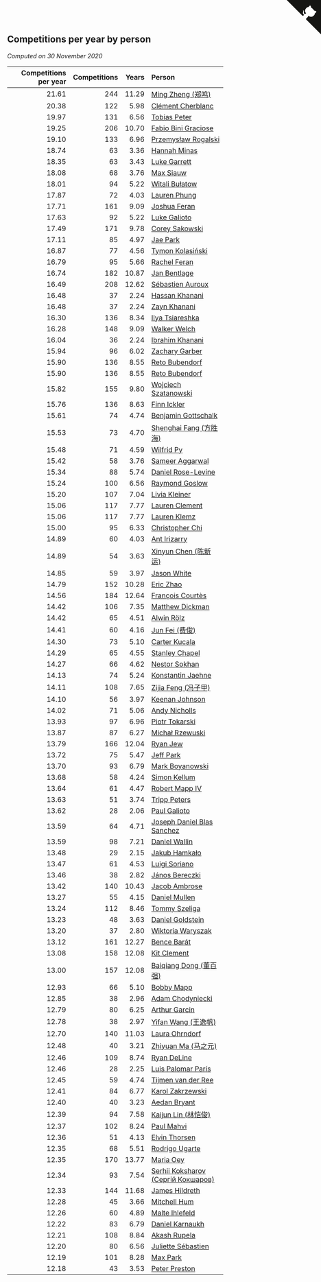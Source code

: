 ## Competitions per year by person

*Computed on 30 November 2020*

| Competitions per year | Competitions | Years | Person |
| ---: | ---: | ---: | :--- |
| 21.61 | 244 | 11.29 | [Ming Zheng (郑鸣)](https://www.worldcubeassociation.org/persons/2009ZHEN11) |
| 20.38 | 122 | 5.98 | [Clément Cherblanc](https://www.worldcubeassociation.org/persons/2014CHER05) |
| 19.97 | 131 | 6.56 | [Tobias Peter](https://www.worldcubeassociation.org/persons/2014PETE03) |
| 19.25 | 206 | 10.70 | [Fabio Bini Graciose](https://www.worldcubeassociation.org/persons/2010GRAC02) |
| 19.10 | 133 | 6.96 | [Przemysław Rogalski](https://www.worldcubeassociation.org/persons/2013ROGA02) |
| 18.74 | 63 | 3.36 | [Hannah Minas](https://www.worldcubeassociation.org/persons/2017MINA04) |
| 18.35 | 63 | 3.43 | [Luke Garrett](https://www.worldcubeassociation.org/persons/2017GARR05) |
| 18.08 | 68 | 3.76 | [Max Siauw](https://www.worldcubeassociation.org/persons/2017SIAU02) |
| 18.01 | 94 | 5.22 | [Witali Bułatow](https://www.worldcubeassociation.org/persons/2015BUAT01) |
| 17.87 | 72 | 4.03 | [Lauren Phung](https://www.worldcubeassociation.org/persons/2016PHUN02) |
| 17.71 | 161 | 9.09 | [Joshua Feran](https://www.worldcubeassociation.org/persons/2011FERA01) |
| 17.63 | 92 | 5.22 | [Luke Galioto](https://www.worldcubeassociation.org/persons/2015GALI02) |
| 17.49 | 171 | 9.78 | [Corey Sakowski](https://www.worldcubeassociation.org/persons/2011SAKO01) |
| 17.11 | 85 | 4.97 | [Jae Park](https://www.worldcubeassociation.org/persons/2015PARK24) |
| 16.87 | 77 | 4.56 | [Tymon Kolasiński](https://www.worldcubeassociation.org/persons/2016KOLA02) |
| 16.79 | 95 | 5.66 | [Rachel Feran](https://www.worldcubeassociation.org/persons/2015FERA01) |
| 16.74 | 182 | 10.87 | [Jan Bentlage](https://www.worldcubeassociation.org/persons/2010BENT01) |
| 16.49 | 208 | 12.62 | [Sébastien Auroux](https://www.worldcubeassociation.org/persons/2008AURO01) |
| 16.48 | 37 | 2.24 | [Hassan Khanani](https://www.worldcubeassociation.org/persons/2018KHAN26) |
| 16.48 | 37 | 2.24 | [Zayn Khanani](https://www.worldcubeassociation.org/persons/2018KHAN28) |
| 16.30 | 136 | 8.34 | [Ilya Tsiareshka](https://www.worldcubeassociation.org/persons/2012TERE01) |
| 16.28 | 148 | 9.09 | [Walker Welch](https://www.worldcubeassociation.org/persons/2011WELC01) |
| 16.04 | 36 | 2.24 | [Ibrahim Khanani](https://www.worldcubeassociation.org/persons/2018KHAN27) |
| 15.94 | 96 | 6.02 | [Zachary Garber](https://www.worldcubeassociation.org/persons/2014GARB01) |
| 15.90 | 136 | 8.55 | [Reto Bubendorf](https://www.worldcubeassociation.org/persons/2012BUBE01) |
| 15.90 | 136 | 8.55 | [Reto Bubendorf](https://www.worldcubeassociation.org/persons/2012BUBE01) |
| 15.82 | 155 | 9.80 | [Wojciech Szatanowski](https://www.worldcubeassociation.org/persons/2011SZAT01) |
| 15.76 | 136 | 8.63 | [Finn Ickler](https://www.worldcubeassociation.org/persons/2012ICKL01) |
| 15.61 | 74 | 4.74 | [Benjamin Gottschalk](https://www.worldcubeassociation.org/persons/2016GOTT01) |
| 15.53 | 73 | 4.70 | [Shenghai Fang (方胜海)](https://www.worldcubeassociation.org/persons/2016FANG01) |
| 15.48 | 71 | 4.59 | [Wilfrid Py](https://www.worldcubeassociation.org/persons/2016PYWI01) |
| 15.42 | 58 | 3.76 | [Sameer Aggarwal](https://www.worldcubeassociation.org/persons/2017AGGA01) |
| 15.34 | 88 | 5.74 | [Daniel Rose-Levine](https://www.worldcubeassociation.org/persons/2015ROSE01) |
| 15.24 | 100 | 6.56 | [Raymond Goslow](https://www.worldcubeassociation.org/persons/2014GOSL01) |
| 15.20 | 107 | 7.04 | [Livia Kleiner](https://www.worldcubeassociation.org/persons/2013KLEI03) |
| 15.06 | 117 | 7.77 | [Lauren Clement](https://www.worldcubeassociation.org/persons/2013KLEM01) |
| 15.06 | 117 | 7.77 | [Lauren Klemz](https://www.worldcubeassociation.org/persons/2013KLEM01) |
| 15.00 | 95 | 6.33 | [Christopher Chi](https://www.worldcubeassociation.org/persons/2014CHIC01) |
| 14.89 | 60 | 4.03 | [Ant Irizarry](https://www.worldcubeassociation.org/persons/2016IRIZ02) |
| 14.89 | 54 | 3.63 | [Xinyun Chen (陈新运)](https://www.worldcubeassociation.org/persons/2017CHEN36) |
| 14.85 | 59 | 3.97 | [Jason White](https://www.worldcubeassociation.org/persons/2016WHIT16) |
| 14.79 | 152 | 10.28 | [Eric Zhao](https://www.worldcubeassociation.org/persons/2010ZHAO19) |
| 14.56 | 184 | 12.64 | [François Courtès](https://www.worldcubeassociation.org/persons/2008COUR01) |
| 14.42 | 106 | 7.35 | [Matthew Dickman](https://www.worldcubeassociation.org/persons/2013DICK01) |
| 14.42 | 65 | 4.51 | [Alwin Rölz](https://www.worldcubeassociation.org/persons/2016ROLZ01) |
| 14.41 | 60 | 4.16 | [Jun Fei (费俊)](https://www.worldcubeassociation.org/persons/2016FEIJ02) |
| 14.30 | 73 | 5.10 | [Carter Kucala](https://www.worldcubeassociation.org/persons/2015KUCA01) |
| 14.29 | 65 | 4.55 | [Stanley Chapel](https://www.worldcubeassociation.org/persons/2016CHAP04) |
| 14.27 | 66 | 4.62 | [Nestor Sokhan](https://www.worldcubeassociation.org/persons/2016SOKH01) |
| 14.13 | 74 | 5.24 | [Konstantin Jaehne](https://www.worldcubeassociation.org/persons/2015JAEH01) |
| 14.11 | 108 | 7.65 | [Zijia Feng (冯子甲)](https://www.worldcubeassociation.org/persons/2013FENG02) |
| 14.10 | 56 | 3.97 | [Keenan Johnson](https://www.worldcubeassociation.org/persons/2016JOHN30) |
| 14.02 | 71 | 5.06 | [Andy Nicholls](https://www.worldcubeassociation.org/persons/2015NICH04) |
| 13.93 | 97 | 6.96 | [Piotr Tokarski](https://www.worldcubeassociation.org/persons/2013TOKA01) |
| 13.87 | 87 | 6.27 | [Michał Rzewuski](https://www.worldcubeassociation.org/persons/2014RZEW01) |
| 13.79 | 166 | 12.04 | [Ryan Jew](https://www.worldcubeassociation.org/persons/2008JEWR01) |
| 13.72 | 75 | 5.47 | [Jeff Park](https://www.worldcubeassociation.org/persons/2015PARK08) |
| 13.70 | 93 | 6.79 | [Mark Boyanowski](https://www.worldcubeassociation.org/persons/2014BOYA01) |
| 13.68 | 58 | 4.24 | [Simon Kellum](https://www.worldcubeassociation.org/persons/2016KELL12) |
| 13.64 | 61 | 4.47 | [Robert Mapp IV](https://www.worldcubeassociation.org/persons/2016IVRO01) |
| 13.63 | 51 | 3.74 | [Tripp Peters](https://www.worldcubeassociation.org/persons/2017PETE04) |
| 13.62 | 28 | 2.06 | [Paul Galioto](https://www.worldcubeassociation.org/persons/2018GALI12) |
| 13.59 | 64 | 4.71 | [Joseph Daniel Blas Sanchez](https://www.worldcubeassociation.org/persons/2016SANC08) |
| 13.59 | 98 | 7.21 | [Daniel Wallin](https://www.worldcubeassociation.org/persons/2013WALL03) |
| 13.48 | 29 | 2.15 | [Jakub Hamkało](https://www.worldcubeassociation.org/persons/2018HAMK01) |
| 13.47 | 61 | 4.53 | [Luigi Soriano](https://www.worldcubeassociation.org/persons/2016SORI04) |
| 13.46 | 38 | 2.82 | [János Bereczki](https://www.worldcubeassociation.org/persons/2018BERE01) |
| 13.42 | 140 | 10.43 | [Jacob Ambrose](https://www.worldcubeassociation.org/persons/2010AMBR01) |
| 13.27 | 55 | 4.15 | [Daniel Mullen](https://www.worldcubeassociation.org/persons/2016MULL04) |
| 13.24 | 112 | 8.46 | [Tommy Szeliga](https://www.worldcubeassociation.org/persons/2012SZEL01) |
| 13.23 | 48 | 3.63 | [Daniel Goldstein](https://www.worldcubeassociation.org/persons/2017GOLD01) |
| 13.20 | 37 | 2.80 | [Wiktoria Waryszak](https://www.worldcubeassociation.org/persons/2018WARY01) |
| 13.12 | 161 | 12.27 | [Bence Barát](https://www.worldcubeassociation.org/persons/2008BARA01) |
| 13.08 | 158 | 12.08 | [Kit Clement](https://www.worldcubeassociation.org/persons/2008CLEM01) |
| 13.00 | 157 | 12.08 | [Baiqiang Dong (董百强)](https://www.worldcubeassociation.org/persons/2008DONG06) |
| 12.93 | 66 | 5.10 | [Bobby Mapp](https://www.worldcubeassociation.org/persons/2015MAPP01) |
| 12.85 | 38 | 2.96 | [Adam Chodyniecki](https://www.worldcubeassociation.org/persons/2017CHOD02) |
| 12.79 | 80 | 6.25 | [Arthur Garcin](https://www.worldcubeassociation.org/persons/2014GARC27) |
| 12.78 | 38 | 2.97 | [Yifan Wang (王逸帆)](https://www.worldcubeassociation.org/persons/2017WANY29) |
| 12.70 | 140 | 11.03 | [Laura Ohrndorf](https://www.worldcubeassociation.org/persons/2009OHRN01) |
| 12.48 | 40 | 3.21 | [Zhiyuan Ma (马之元)](https://www.worldcubeassociation.org/persons/2017MAZH04) |
| 12.46 | 109 | 8.74 | [Ryan DeLine](https://www.worldcubeassociation.org/persons/2012DELI01) |
| 12.46 | 28 | 2.25 | [Luis Palomar París](https://www.worldcubeassociation.org/persons/2018PARI11) |
| 12.45 | 59 | 4.74 | [Tijmen van der Ree](https://www.worldcubeassociation.org/persons/2016REET01) |
| 12.41 | 84 | 6.77 | [Karol Zakrzewski](https://www.worldcubeassociation.org/persons/2014ZAKR01) |
| 12.40 | 40 | 3.23 | [Aedan Bryant](https://www.worldcubeassociation.org/persons/2017BRYA06) |
| 12.39 | 94 | 7.58 | [Kaijun Lin (林恺俊)](https://www.worldcubeassociation.org/persons/2013LINK01) |
| 12.37 | 102 | 8.24 | [Paul Mahvi](https://www.worldcubeassociation.org/persons/2012MAHV01) |
| 12.36 | 51 | 4.13 | [Elvin Thorsen](https://www.worldcubeassociation.org/persons/2016THOR08) |
| 12.35 | 68 | 5.51 | [Rodrigo Ugarte](https://www.worldcubeassociation.org/persons/2015UGAR01) |
| 12.35 | 170 | 13.77 | [Maria Oey](https://www.worldcubeassociation.org/persons/2007OEYM01) |
| 12.34 | 93 | 7.54 | [Serhii Koksharov (Сергій Кокшаров)](https://www.worldcubeassociation.org/persons/2013KOKS01) |
| 12.33 | 144 | 11.68 | [James Hildreth](https://www.worldcubeassociation.org/persons/2009HILD01) |
| 12.28 | 45 | 3.66 | [Mitchell Hum](https://www.worldcubeassociation.org/persons/2017HUMM01) |
| 12.26 | 60 | 4.89 | [Malte Ihlefeld](https://www.worldcubeassociation.org/persons/2016IHLE01) |
| 12.22 | 83 | 6.79 | [Daniel Karnaukh](https://www.worldcubeassociation.org/persons/2014KARN02) |
| 12.21 | 108 | 8.84 | [Akash Rupela](https://www.worldcubeassociation.org/persons/2012RUPE01) |
| 12.20 | 80 | 6.56 | [Juliette Sébastien](https://www.worldcubeassociation.org/persons/2014SEBA01) |
| 12.19 | 101 | 8.28 | [Max Park](https://www.worldcubeassociation.org/persons/2012PARK03) |
| 12.18 | 43 | 3.53 | [Peter Preston](https://www.worldcubeassociation.org/persons/2017PRES02) |


<a href="https://github.com/jonatanklosko/wca_statistics" class="github-corner" aria-label="View source on Github"><svg width="80" height="80" viewBox="0 0 250 250" style="fill:#151513; color:#fff; position: absolute; top: 0; border: 0; right: 0;" aria-hidden="true"><path d="M0,0 L115,115 L130,115 L142,142 L250,250 L250,0 Z"></path><path d="M128.3,109.0 C113.8,99.7 119.0,89.6 119.0,89.6 C122.0,82.7 120.5,78.6 120.5,78.6 C119.2,72.0 123.4,76.3 123.4,76.3 C127.3,80.9 125.5,87.3 125.5,87.3 C122.9,97.6 130.6,101.9 134.4,103.2" fill="currentColor" style="transform-origin: 130px 106px;" class="octo-arm"></path><path d="M115.0,115.0 C114.9,115.1 118.7,116.5 119.8,115.4 L133.7,101.6 C136.9,99.2 139.9,98.4 142.2,98.6 C133.8,88.0 127.5,74.4 143.8,58.0 C148.5,53.4 154.0,51.2 159.7,51.0 C160.3,49.4 163.2,43.6 171.4,40.1 C171.4,40.1 176.1,42.5 178.8,56.2 C183.1,58.6 187.2,61.8 190.9,65.4 C194.5,69.0 197.7,73.2 200.1,77.6 C213.8,80.2 216.3,84.9 216.3,84.9 C212.7,93.1 206.9,96.0 205.4,96.6 C205.1,102.4 203.0,107.8 198.3,112.5 C181.9,128.9 168.3,122.5 157.7,114.1 C157.9,116.9 156.7,120.9 152.7,124.9 L141.0,136.5 C139.8,137.7 141.6,141.9 141.8,141.8 Z" fill="currentColor" class="octo-body"></path></svg></a><style>.github-corner:hover .octo-arm{animation:octocat-wave 560ms ease-in-out}@keyframes octocat-wave{0%,100%{transform:rotate(0)}20%,60%{transform:rotate(-25deg)}40%,80%{transform:rotate(10deg)}}@media (max-width:500px){.github-corner:hover .octo-arm{animation:none}.github-corner .octo-arm{animation:octocat-wave 560ms ease-in-out}}</style>
